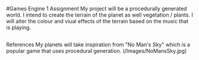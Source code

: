 #Games Engine 1 Assignment
My project will be a procedurally generated world. I intend to create the terrain of the planet as well vegetation / plants.
I will alter the colour and viual effects of the terrain based on the music that is playing.

##
References
My planets will take inspiration from "No Man's Sky" which is a popular game that uses procedural generation.
(/Images/NoMansSky.jpg)
